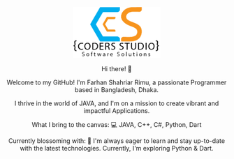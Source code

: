 <div align="center">
  <img src="https://github.com/FarhanShahariar/FarhanShahariar/blob/master/Logo1111.png?raw=true" alt="Your Name" width="200"/>

  Hi there! 👋

  Welcome to my GitHub! I'm Farhan Shahriar Rimu, a passionate Programmer based in Bangladesh, Dhaka.

  I thrive in the world of JAVA, and I'm on a mission to create vibrant and impactful Applications.

  What I bring to the canvas:
  💻 JAVA, C++, C#, Python, Dart

  Currently blossoming with:
  🚀 I'm always eager to learn and stay up-to-date with the latest technologies. Currently, I'm exploring Python & Dart.
